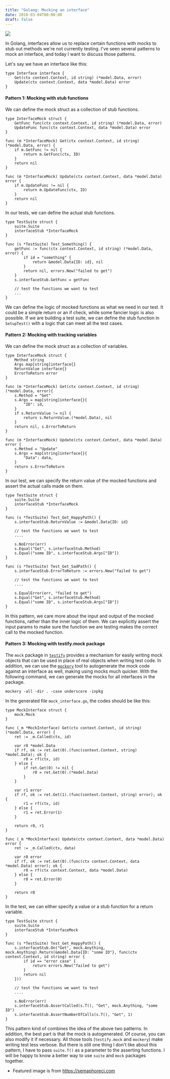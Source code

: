 ```yaml
---
title: "Golang: Mocking an interface"
date: 2018-03-04T00:00:00
draft: false
---
```


![](https://glucn.files.wordpress.com/2018/03/test-driven-development-of-go-web-applications-with-gin.png?w=1024&h=342&crop=1)

In Golang, interfaces allow us to replace certain functions with mocks to stub out methods we're not currently testing. I've seen several patterns to mock an interface, and today I want to discuss those patterns.

Let's say we have an interface like this:

```
type Interface interface {
    Get(ctx context.Context, id string) (*model.Data, error)
    Update(ctx context.Context, data *model.Data) error
}
```

#### Pattern 1: Mocking with stub functions
We can define the mock struct as a collection of stub functions.
```
type InterfaceMock struct {
    GetFunc func(ctx context.Context, id string) (*model.Data, error)
    UpdateFunc func(ctx context.Context, data *model.Data) error
}

func (m *InterfaceMock) Get(ctx context.Context, id string) (*model.Data, error) {
    if m.GetFunc != nil {
        return m.GetFunc(ctx, ID)
    }
    return nil
}

func (m *InterfaceMock) Update(ctx context.Context, data *model.Data) error {
    if m.UpdateFunc != nil {
        return m.UpdateFunc(ctx, ID)
    }
    return nil
}
```

In our tests, we can define the actual stub functions.

```
type TestSuite struct {
    suite.Suite
    interfaceStub *InterfaceMock
}

func (s *TestSuite) Test_Something() {
    getFunc := func(ctx context.Context, id string) (*model.Data, error) {
        if id = "something" {
            return &model.Data{ID: id}, nil
        }
        return nil, errors.New("failed to get")
    }
    s.interfaceStub.GetFunc = getFunc

    // test the functions we want to test
    ...
}
```

We can define the logic of mocked functions as what we need in our test. It could be a simple return or an if check, while some fancier logic is also possible. If we are building a test suite, we can define the stub function in `SetupTest()` with a logic that can meet all the test cases.


#### Pattern 2: Mocking with tracking variables
We can define the mock struct as a collection of variables.
```
type InterfaceMock struct {
    Method string
    Args map[string]interface{}
    ReturnValue interface{}
    ErrorToReturn error
}

func (m *InterfaceMock) Get(ctx context.Context, id string) (*model.Data, error){
    s.Method = "Get"
    s.Args = map[string]interface{}{
        "ID": id,
    }
    if s.ReturnValue != nil {
        return s.ReturnValue.(*model.Data), nil
    }
    return nil, s.ErrorToReturn
}

func (m *InterfaceMock) Update(ctx context.Context, data *model.Data) error {
    s.Method = "Update"
    s.Args = map[string]interface{}{
        "Data": data,
    }
    return s.ErrorToReturn
}
```

In our test, we can specify the return value of the mocked functions and assert the actual calls made on them.

```
type TestSuite struct {
    suite.Suite
    interfaceStub *InterfaceMock
}

func (s *TestSuite) Test_Get_HappyPath() {
    s.interfaceStub.ReturnValue := &model.Data{ID: id}

    // test the functions we want to test
    ....

    s.NoError(err)
    s.Equal("Get", s.interfaceStub.Method)
    s.Equal("some ID", s.interfaceStub.Args["ID"])
}

func (s *TestSuite) Test_Get_SadPath() {
    s.interfaceStub.ErrorToReturn := errors.New("failed to get")

    // test the functions we want to test
    ....

    s.EqualError(err, "failed to get")
    s.Equal("Get", s.interfaceStub.Method)
    s.Equal("some ID", s.interfaceStub.Args["ID"])
}
```

In this pattern, we care more about the input and output of the mocked functions, rather than the inner logic of them. We can explicitly assert the input params to make sure the function we are testing makes the correct call to the mocked function.

#### Pattern 3: Mocking with testify.mock package
The `mock` package in [`testify`](https://github.com/stretchr/testify) provides a mechanism for easily writing mock objects that can be used in place of real objects when writing test code. In addition, we can use the [`mockery`](https://github.com/vektra/mockery) tool to autogenerate the mock code against an interface as well, making using mocks much quicker. With the following command, we can generate the mocks for all interfaces in the package.

```
mockery -all -dir . -case underscore -inpkg
```

In the generated file `mock_interface.go`, the codes should be like this:
```
type MockInterface struct {
    mock.Mock
}

func (_m *MockInterface) Get(ctx context.Context, id string) (*model.Data, error) {
    ret := _m.Called(ctx, id)

    var r0 *model.Data
    if rf, ok := ret.Get(0).(func(context.Context, string) *model.Data); ok {
        r0 = rf(ctx, id)
    } else {
        if ret.Get(0) != nil {
            r0 = ret.Get(0).(*model.Data)
        }
    }

    var r1 error
    if rf, ok := ret.Get(1).(func(context.Context, string) error); ok {
        r1 = rf(ctx, id)
    } else {
        r1 = ret.Error(1)
    }

    return r0, r1
}

func (_m *MockInterface) Update(ctx context.Context, data *model.Data) error {
    ret := _m.Called(ctx, data)

    var r0 error
    if rf, ok := ret.Get(0).(func(ctx context.Context, data *model.Data) error); ok {
        r0 = rf(ctx context.Context, data *model.Data)
    } else {
        r0 = ret.Error(0)
    }

    return r0
}
```

In the test, we can either specify a value or a stub function for a return variable.

```
type TestSuite struct {
    suite.Suite
    interfaceStub *InterfaceMock
}

func (s *TestSuite) Test_Get_HappyPath() {
    s.interfaceStub.On("Get", mock.Anything, mock.Anything).Return(&model.Data{ID: "some ID"}, func(ctx context.Context, id string) error {
        if id == "error case" {
            return errors.New("failed to get")
        }
        return nil
    }))

    // test the functions we want to test
    ....

    s.NoError(err)
    s.interfaceStub.AssertCalled(s.T(), "Get", mock.Anything, "some ID")
    s.interfaceStub.AssertNumberOfCalls(s.T(), "Get", 1)
}
```

This pattern kind of combines the idea of the above two patterns. In addition, the best part is that the mock is autogenerated. Of course, you can also modify it if necessary. All those tools (`testify.mock` and `mockery`) make writing test less verbose. But there is still one thing I don't like about this pattern, I have to pass `suite.T()` as a parameter to the asserting functions. I will be happy to know a better way to use `suite` and `mock` packages together.


* Featured image is from https://semaphoreci.com